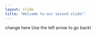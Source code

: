```yaml
---
layout: slide
title: "Welcome to our second slide!"
---
```

change here
Use the left arrow to go back!
